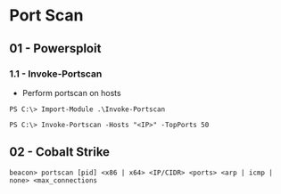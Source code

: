 # Port Scan

## 01 - Powersploit

### 1.1 - Invoke-Portscan

- Perform portscan on hosts

`PS C:\> Import-Module .\Invoke-Portscan`

`PS C:\> Invoke-Portscan -Hosts "<IP>" -TopPorts 50`

## 02 - Cobalt Strike

`beacon> portscan [pid] <x86 | x64> <IP/CIDR> <ports> <arp | icmp | none> <max_connections`